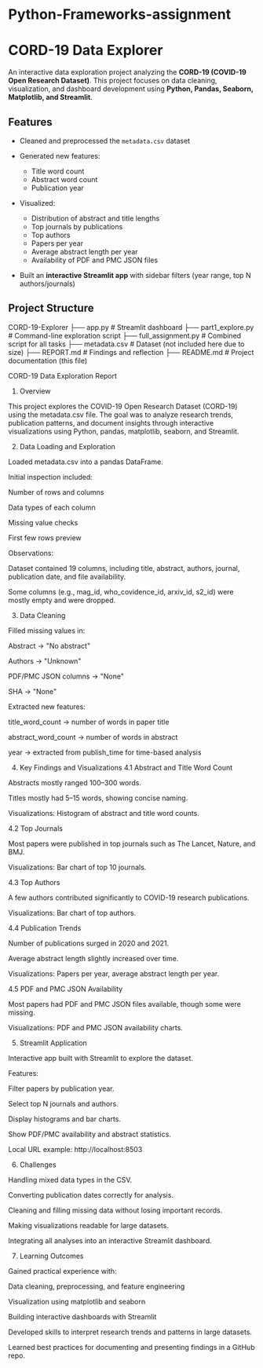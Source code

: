 # Python-Frameworks-assignment
# CORD-19 Data Explorer

An interactive data exploration project analyzing the **CORD-19 (COVID-19 Open Research Dataset)**.
This project focuses on data cleaning, visualization, and dashboard development using **Python, Pandas, Seaborn, Matplotlib, and Streamlit**.


##  Features

* Cleaned and preprocessed the `metadata.csv` dataset
* Generated new features:

  * Title word count
  * Abstract word count
  * Publication year
* Visualized:

  * Distribution of abstract and title lengths
  * Top journals by publications
  * Top authors
  * Papers per year
  * Average abstract length per year
  * Availability of PDF and PMC JSON files
* Built an **interactive Streamlit app** with sidebar filters (year range, top N authors/journals)

## Project Structure

 CORD-19-Explorer
├── app.py                # Streamlit dashboard
├── part1_explore.py      # Command-line exploration script
├── full_assignment.py    # Combined script for all tasks
├── metadata.csv          # Dataset (not included here due to size)
├── REPORT.md             # Findings and reflection
├── README.md             # Project documentation (this file)

CORD-19 Data Exploration Report
1. Overview

This project explores the COVID-19 Open Research Dataset (CORD-19) using the metadata.csv file. The goal was to analyze research trends, publication patterns, and document insights through interactive visualizations using Python, pandas, matplotlib, seaborn, and Streamlit.

2. Data Loading and Exploration

Loaded metadata.csv into a pandas DataFrame.

Initial inspection included:

Number of rows and columns

Data types of each column

Missing value checks

First few rows preview

Observations:

Dataset contained 19 columns, including title, abstract, authors, journal, publication date, and file availability.

Some columns (e.g., mag_id, who_covidence_id, arxiv_id, s2_id) were mostly empty and were dropped.

3. Data Cleaning

Filled missing values in:

Abstract → "No abstract"

Authors → "Unknown"

PDF/PMC JSON columns → "None"

SHA → "None"

Extracted new features:

title_word_count → number of words in paper title

abstract_word_count → number of words in abstract

year → extracted from publish_time for time-based analysis

4. Key Findings and Visualizations
4.1 Abstract and Title Word Count

Abstracts mostly ranged 100–300 words.

Titles mostly had 5–15 words, showing concise naming.

Visualizations: Histogram of abstract and title word counts.


4.2 Top Journals

Most papers were published in top journals such as The Lancet, Nature, and BMJ.

Visualizations: Bar chart of top 10 journals.

4.3 Top Authors

A few authors contributed significantly to COVID-19 research publications.

Visualizations: Bar chart of top authors.

4.4 Publication Trends

Number of publications surged in 2020 and 2021.

Average abstract length slightly increased over time.

Visualizations: Papers per year, average abstract length per year.


4.5 PDF and PMC JSON Availability

Most papers had PDF and PMC JSON files available, though some were missing.

Visualizations: PDF and PMC JSON availability charts.


5. Streamlit Application

Interactive app built with Streamlit to explore the dataset.

Features:

Filter papers by publication year.

Select top N journals and authors.

Display histograms and bar charts.

Show PDF/PMC availability and abstract statistics.

Local URL example: http://localhost:8503

6. Challenges

Handling mixed data types in the CSV.

Converting publication dates correctly for analysis.

Cleaning and filling missing data without losing important records.

Making visualizations readable for large datasets.

Integrating all analyses into an interactive Streamlit dashboard.

7. Learning Outcomes

Gained practical experience with:

Data cleaning, preprocessing, and feature engineering

Visualization using matplotlib and seaborn

Building interactive dashboards with Streamlit

Developed skills to interpret research trends and patterns in large datasets.

Learned best practices for documenting and presenting findings in a GitHub repo.
